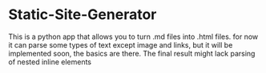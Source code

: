# Static-Site-Generator
This is a python app that allows you to turn .md files into .html files. for now it can parse some types of text except image and links, but it will be implemented soon, the basics are there. The final result might lack parsing of nested inline elements
